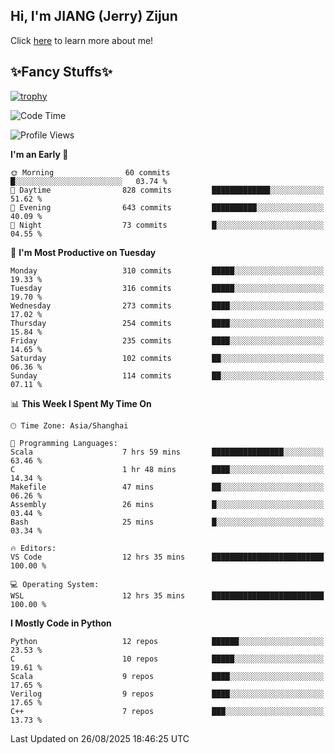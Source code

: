 ## Hi, I'm JIANG (Jerry) Zijun

Click [here](https://jzjerry.github.io/about/) to learn more about me!

## ✨Fancy Stuffs✨
[![trophy](https://github-profile-trophy.vercel.app/?username=jzjerry&theme=onedark)](https://github.com/ryo-ma/github-profile-trophy)
<!--START_SECTION:waka-->
![Code Time](http://img.shields.io/badge/Code%20Time-1%2C481%20hrs%207%20mins-blue)

![Profile Views](http://img.shields.io/badge/Profile%20Views-57-blue)

**I'm an Early 🐤** 

```text
🌞 Morning                60 commits          █░░░░░░░░░░░░░░░░░░░░░░░░   03.74 % 
🌆 Daytime                828 commits         █████████████░░░░░░░░░░░░   51.62 % 
🌃 Evening                643 commits         ██████████░░░░░░░░░░░░░░░   40.09 % 
🌙 Night                  73 commits          █░░░░░░░░░░░░░░░░░░░░░░░░   04.55 % 
```
📅 **I'm Most Productive on Tuesday** 

```text
Monday                   310 commits         █████░░░░░░░░░░░░░░░░░░░░   19.33 % 
Tuesday                  316 commits         █████░░░░░░░░░░░░░░░░░░░░   19.70 % 
Wednesday                273 commits         ████░░░░░░░░░░░░░░░░░░░░░   17.02 % 
Thursday                 254 commits         ████░░░░░░░░░░░░░░░░░░░░░   15.84 % 
Friday                   235 commits         ████░░░░░░░░░░░░░░░░░░░░░   14.65 % 
Saturday                 102 commits         ██░░░░░░░░░░░░░░░░░░░░░░░   06.36 % 
Sunday                   114 commits         ██░░░░░░░░░░░░░░░░░░░░░░░   07.11 % 
```


📊 **This Week I Spent My Time On** 

```text
🕑︎ Time Zone: Asia/Shanghai

💬 Programming Languages: 
Scala                    7 hrs 59 mins       ████████████████░░░░░░░░░   63.46 % 
C                        1 hr 48 mins        ████░░░░░░░░░░░░░░░░░░░░░   14.34 % 
Makefile                 47 mins             ██░░░░░░░░░░░░░░░░░░░░░░░   06.26 % 
Assembly                 26 mins             █░░░░░░░░░░░░░░░░░░░░░░░░   03.44 % 
Bash                     25 mins             █░░░░░░░░░░░░░░░░░░░░░░░░   03.34 % 

🔥 Editors: 
VS Code                  12 hrs 35 mins      █████████████████████████   100.00 % 

💻 Operating System: 
WSL                      12 hrs 35 mins      █████████████████████████   100.00 % 
```

**I Mostly Code in Python** 

```text
Python                   12 repos            ██████░░░░░░░░░░░░░░░░░░░   23.53 % 
C                        10 repos            █████░░░░░░░░░░░░░░░░░░░░   19.61 % 
Scala                    9 repos             ████░░░░░░░░░░░░░░░░░░░░░   17.65 % 
Verilog                  9 repos             ████░░░░░░░░░░░░░░░░░░░░░   17.65 % 
C++                      7 repos             ███░░░░░░░░░░░░░░░░░░░░░░   13.73 % 
```




 Last Updated on 26/08/2025 18:46:25 UTC
<!--END_SECTION:waka-->
